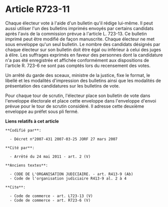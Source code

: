 # Article R723-11

Chaque électeur vote à l'aide d'un bulletin qu'il rédige lui-même. Il peut aussi utiliser l'un des bulletins imprimés envoyés
par certains candidats après l'avis de la commission prévue à l'article L. 723-13. Ce bulletin imprimé peut être modifié de
façon manuscrite. Chaque électeur ne met sous enveloppe qu'un seul bulletin. Le nombre des candidats désignés par chaque
électeur sur son bulletin doit être égal ou inférieur à celui des juges à élire. Les suffrages exprimés en faveur des
personnes dont la candidature n'a pas été enregistrée et affichée conformément aux dispositions de l'article R. 723-6 ne sont
pas comptés lors du recensement des votes. 

Un arrêté du garde des sceaux, ministre de la justice, fixe le format, le libellé et les modalités d'impression des bulletins
ainsi que les modalités de présentation des candidatures sur les bulletins de vote. 

Pour chaque tour de scrutin, l'électeur place son bulletin de vote dans l'enveloppe électorale et place cette enveloppe dans
l'enveloppe d'envoi prévue pour le tour de scrutin considéré. Il adresse cette deuxième enveloppe au préfet sous pli fermé.

**Liens relatifs à cet article**

	**Codifié par**:

	  - Décret n°2007-431 2007-03-25 JORF 27 mars 2007

	**Cité par**:

	  - Arrêté du 24 mai 2011 - art. 2 (V)

	**Anciens textes**:

	  - CODE DE L'ORGANISATION JUDICIAIRE. - art. R413-9 (Ab)
	  - Code de l'organisation judiciaire R413-9 al. 2 à 4

	**Cite**:

	  - Code de commerce - art. L723-13 (V)
	  - Code de commerce - art. R723-6 (V)

